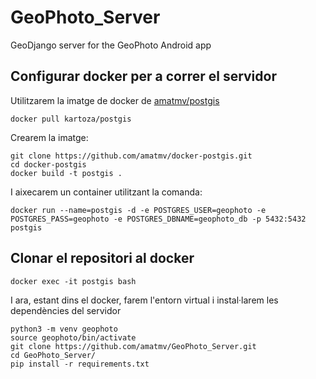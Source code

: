 # GeoPhoto_Server

GeoDjango server for the GeoPhoto Android app

## Configurar docker per a correr el servidor

Utilitzarem la imatge de docker de [amatmv/postgis](https://github.com/amatmv/docker-postgis)

`docker pull kartoza/postgis`

Crearem la imatge:

```
git clone https://github.com/amatmv/docker-postgis.git
cd docker-postgis
docker build -t postgis . 
```

I aixecarem un container utilitzant la comanda: 

`docker run --name=postgis -d -e POSTGRES_USER=geophoto -e POSTGRES_PASS=geophoto -e POSTGRES_DBNAME=geophoto_db -p 5432:5432 postgis`

## Clonar el repositori al docker

`docker exec -it postgis bash`

I ara, estant dins el docker, farem l'entorn virtual i instal·larem les dependències del servidor

```
python3 -m venv geophoto
source geophoto/bin/activate
git clone https://github.com/amatmv/GeoPhoto_Server.git
cd GeoPhoto_Server/
pip install -r requirements.txt
```
